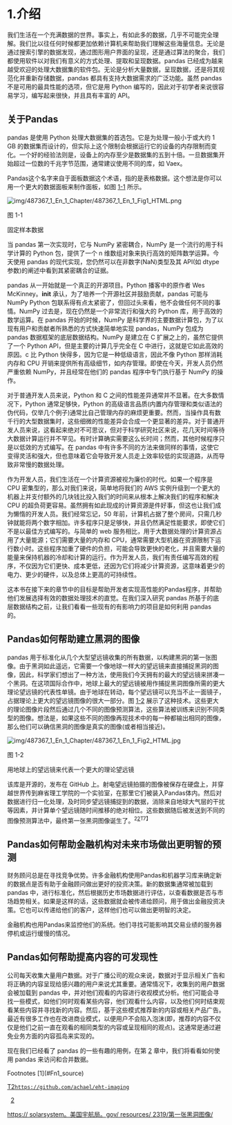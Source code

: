 # 1.介绍

我们生活在一个充满数据的世界。事实上，有如此多的数据，几乎不可能完全理解。我们比以往任何时候都更加依赖计算机来帮助我们理解这些海量信息。无论是通过搜索引擎的数据发现，通过图形用户界面的呈现，还是通过算法的聚合，我们都使用软件以对我们有意义的方式处理、提取和呈现数据。pandas 已经成为越来越受欢迎的处理大数据集的软件包。无论是分析大量数据，呈现数据，还是将其规范化并重新存储数据，pandas 都具有支持大数据需求的广泛功能。虽然 pandas 不是可用的最具性能的选项，但它是用 Python 编写的，因此对于初学者来说很容易学习，编写起来很快，并且具有丰富的 API。

## 关于Pandas

pandas 是使用 Python 处理大数据集的首选包。它是为处理一般小于或大约 1 GB 的数据集而设计的，但实际上这个限制会根据运行它的设备的内存限制而变化。一个好的经验法则是，设备上的内存至少是数据集的五到十倍。一旦数据集开始超过一位数的千兆字节范围，通常建议使用不同的库，如 Vaex。

Pandas这个名字来自于面板数据这个术语，指的是表格数据。这个想法是你可以用一个更大的数据面板来制作面板，如图 [1-1](#Fig1) 所示。

![img/487367_1_En_1_Chapter/487367_1_En_1_Fig1_HTML.png](img/487367_1_En_1_Chapter/487367_1_En_1_Fig1_HTML.png)

图 1-1

固定样本数据

当 pandas 第一次实现时，它与 NumPy 紧密耦合，NumPy 是一个流行的用于科学计算的 Python 包，提供了一个 n 维数组对象来执行高效的矩阵数学运算。今天使用 pandas 的现代实现，您仍然可以在非数字(NaN)类型及其 API(如 dtype 参数)的阐述中看到其紧密耦合的证据。

pandas 从一开始就是一个真正的开源项目。Python 播客中的原作者 Wes McKinney。__init__ 承认，为了培养一个开源社区并鼓励贡献，pandas 可能与 NumPy Python 包联系得有点太紧密了，但回过头来看，他不会做任何不同的事情。NumPy 过去是，现在仍然是一个非常流行和强大的 Python 库，用于高效的数学运算。在 pandas 开始的时候，NumPy 是科学界的主要数据计算包，为了以现有用户和贡献者所熟悉的方式快速简单地实现 pandas，NumPy 包成为 pandas 数据框架的底层数据结构。NumPy 是建立在 C 扩展之上的，虽然它提供了一个 Python API，但是主要的计算几乎完全在 C 中进行，这就是它如此高效的原因。c 比 Python 快得多，因为它是一种低级语言，因此不像 Python 那样消耗内存和 CPU 开销来提供所有高级细节，如内存管理。即使在今天，开发人员仍然严重依赖 NumPy，并且经常在他们的 pandas 程序中专门执行基于 NumPy 的操作。

对于普通开发人员来说，Python 和 C 之间的性能差异通常并不显著。在大多数情况下，Python 通常足够快，Python 的高级语言品质(内置内存管理和类似语法的伪代码，仅举几个例子)通常比自己管理内存的麻烦更重要。然而，当操作具有数千行的大型数据集时，这些细微的性能差异会合成一个更显著的差异。对于普通开发人员来说，这看起来绝对不可思议，但对于科学研究社区来说，花几天时间等待大数据计算运行并不罕见。有时计算确实需要这么长时间；然而，其他时候程序只是以低效的方式编写。在 pandas 中有许多不同的方法来做同样的事情，这使它变得灵活和强大，但也意味着它会导致开发人员走上效率较低的实现道路，从而导致非常慢的数据处理。

作为开发人员，我们生活在一个计算资源被视为廉价的时代。如果一个程序是 CPU 密集型的，那么对我们来说，简单地将我们的 AWS 实例升级到一个更大的机器上并支付额外的几块钱比投入我们的时间来从根本上解决我们的程序和解决 CPU 的超负荷更容易。虽然拥有如此现成的计算资源是件好事，但这也让我们成为懒惰的开发人员。我们经常忘记，50 年前，计算机占据了整个房间，只需几秒钟就能将两个数字相加。许多程序只是足够快，并且仍然满足性能要求，即使它们不是以最佳方式编写的。与简单的 web 服务相比，用于大数据处理的计算资源占用了大量能源；它们需要大量的内存和 CPU，通常需要大型机器在资源限制下运行数小时。这些程序加重了硬件的负担，可能会导致更快的老化，并且需要大量的能量来保持机器的冷却和计算的运行。作为开发人员，我们有责任编写高效的程序，不仅因为它们更快、成本更低，还因为它们将减少计算资源，这意味着更少的电力、更少的硬件，以及总体上更高的可持续性。

这本书在接下来的章节中的目标是帮助开发者实现高性能的Pandas程序，并帮助他们发展选择有效的数据处理技术的直觉。在我们深入研究 pandas 所基于的底层数据结构之前，让我们看看一些现有的有影响力的项目是如何利用 pandas 的。

## Pandas如何帮助建立黑洞的图像

pandas 用于标准化从几个大型望远镜收集的所有数据，以构建黑洞的第一张图像。由于黑洞如此遥远，它需要一个像地球一样大的望远镜来直接捕捉黑洞的图像，因此，科学家们想出了一种方法，使用我们今天拥有的最大的望远镜来拼凑一个黑洞。在这项国际合作中，地球上最大的望远镜被用作捕捉黑洞图像所需的更大理论望远镜的代表性单镜。由于地球在转动，每个望远镜可以充当不止一面镜子，占据理论上更大的望远镜图像的很大一部分。图 [1-2](#Fig2) 展示了这种技术。这些更大的理论图像片段然后通过几个不同的图像预测算法，这些算法被训练来识别不同类型的图像。想法是，如果这些不同的图像再现技术中的每一种都输出相同的图像，那么他们可以确信黑洞的图像是真实的图像(或者相当接近)。

![img/487367_1_En_1_Chapter/487367_1_En_1_Fig2_HTML.jpg](img/487367_1_En_1_Chapter/487367_1_En_1_Fig2_HTML.jpg)

图 1-2

用地球上的望远镜来代表一个更大的理论望远镜

该库是开源的，发布在 GitHub 上。射电望远镜拍摄的图像被保存在硬盘上，并穿越世界传到麻省理工学院的一个实验室，在那里它们被装入Pandas体内。然后对数据进行归一化处理，及时同步望远镜捕捉到的数据，消除来自地球大气层的干扰等因素，并计算单个望远镜随时间推移的绝对相位。这些数据随后被发送到不同的图像预测算法中，最终第一张黑洞图像诞生了。<sup>2[2](#Fn2)T7】</sup>

## Pandas如何帮助金融机构对未来市场做出更明智的预测

财务顾问总是在寻找竞争优势。许多金融机构使用Pandas和机器学习库来确定新的数据点是否有助于金融顾问做出更好的投资决策。新的数据集通常被加载到 pandas 中，进行标准化，然后根据历史市场数据进行评估，以查看数据是否与市场趋势相关。如果是这样的话，这些数据就会被传递给顾问，用于做出金融投资决策。它也可以传递给他们的客户，这样他们也可以做出更明智的决定。

金融机构也用Pandas来监控他们的系统。他们寻找可能影响其交易业绩的服务器停机或运行缓慢的情况。

## Pandas如何帮助提高内容的可发现性

公司每天收集大量用户数据。对于广播公司的观众来说，数据对于显示相关广告和将正确的内容呈现给感兴趣的用户来说尤其重要。通常情况下，收集到的用户数据会被加载到 pandas 中，并对他们观看的内容进行收视模式分析。他们可能会寻找一些模式，如他们何时观看某些内容，他们观看什么内容，以及他们何时结束观看某些内容并寻找新的内容。然后，基于这些模式推荐新的内容或相关产品广告。最近有很多工作也在改进商业模式，以便用户不会陷入泡沫(即，推荐的内容不仅仅是他们之前一直在观看的相同类型的内容或呈现相同的观点)。这通常是通过避免业务方面的内容孤岛来实现的。

现在我们已经看了 pandas 的一些有趣的用例，在第 [2](2.html) 章中，我们将看看如何使用 pandas 来访问和合并数据。

<aside aria-label="Footnotes" class="FootnoteSection" epub:type="footnotes">Footnotes [1](#Fn1_source)

[T2`https://github.com/achael/eht-imaging`](https://github.com/achael/eht-imaging)

  [2](#Fn2_source)

[https:// solarsystem。美国宇航局。gov/ resources/ 2319/第一张黑洞图像/](https://solarsystem.nasa.gov/resources/2319/first-image-of-a-black-hole/)

 </aside>